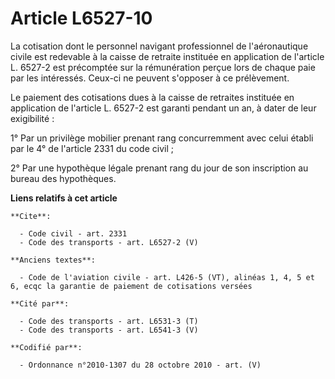 # Article L6527-10

La cotisation dont le personnel navigant professionnel de l'aéronautique civile est redevable à la caisse de retraite
instituée en application de l'article L. 6527-2 est précomptée sur la rémunération perçue lors de chaque paie par les
intéressés. Ceux-ci ne peuvent s'opposer à ce prélèvement. 

Le paiement des cotisations dues à la caisse de retraites instituée en application de l'article L. 6527-2 est garanti pendant
un an, à dater de leur exigibilité : 

1° Par un privilège mobilier prenant rang concurremment avec celui établi par le 4° de l'article 2331 du code civil ; 

2° Par une hypothèque légale prenant rang du jour de son inscription au bureau des hypothèques.

**Liens relatifs à cet article**

	**Cite**:

	  - Code civil - art. 2331
	  - Code des transports - art. L6527-2 (V)

	**Anciens textes**:

	  - Code de l'aviation civile - art. L426-5 (VT), alinéas 1, 4, 5 et 6, ecqc la garantie de paiement de cotisations versées

	**Cité par**:

	  - Code des transports - art. L6531-3 (T)
	  - Code des transports - art. L6541-3 (V)

	**Codifié par**:

	  - Ordonnance n°2010-1307 du 28 octobre 2010 - art. (V)
